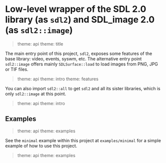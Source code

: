 # Low-level wrapper of the SDL 2.0 library (as `sdl2`) and SDL_image 2.0 (as `sdl2::image`)

> theme: api
> theme: title

The main entry point of this project, `sdl2`, exposes some features of the base
library: video, events, syswm, etc. The alternative entry point `sdl2::image` offers
mainly `SDLSurface::load` to load images from PNG, JPG or TIF files.

> theme: api
> theme: intro
> theme: features

You can also import `sdl2::all` to get `sdl2` and all its sister libraries, which is only
`sdl2::image` at this point.

> theme: api
> theme: intro

## Examples

> theme: api
> theme: examples

See the `minimal` example within this project at `examples/minimal` for a simple example
of how to use this project.

> theme: api
> theme: examples

